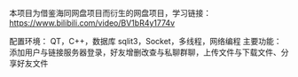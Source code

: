 本项目为借鉴海同网盘项目而衍生的网盘项目，学习链接：https://www.bilibili.com/video/BV1bR4y1774v

配置环境：
QT，C++，数据库 sqlit3，Socket，多线程，网络编程
主要功能：
添加用户与链接服务器登录，好友增删改查与私聊群聊，上传文件与下载文件、分享好友文件
